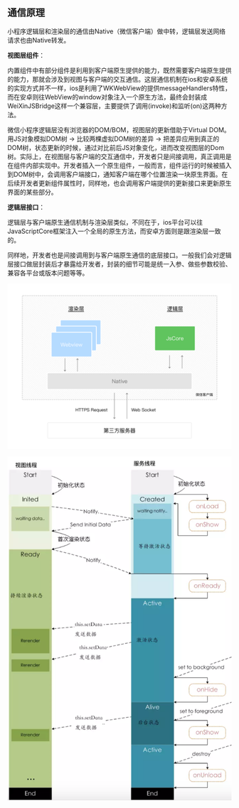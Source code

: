 ## 通信原理

小程序逻辑层和渲染层的通信由Native（微信客户端）做中转，逻辑层发送网络请求也由Native转发。

**视图层组件**：

内置组件中有部分组件是利用到客户端原生提供的能力，既然需要客户端原生提供的能力，那就会涉及到视图与客户端的交互通信。这层通信机制在ios和安卓系统的实现方式并不一样，ios是利用了WKWebView的提供messageHandlers特性，而在安卓则往WebView的window对象注入一个原生方法，最终会封装成WeiXinJSBridge这样一个兼容层，主要提供了调用(invoke)和监听(on)这两种方法。

微信小程序逻辑层没有浏览器的DOM/BOM，视图层的更新借助于Virtual DOM。用JS对象模拟DOM树 -> 比较两棵虚拟DOM树的差异 -> 把差异应用到真正的DOM树，状态更新的时候，通过对比前后JS对象变化，进而改变视图层的Dom树。实际上，在视图层与客户端的交互通信中，开发者只是间接调用，真正调用是在组件内部实现中。开发者插入一个原生组件，一般而言，组件运行的时候被插入到DOM树中，会调用客户端接口，通知客户端在哪个位置渲染一块原生界面。在后续开发者更新组件属性时，同样地，也会调用客户端提供的更新接口来更新原生界面的某些部分。

**逻辑层接口**：

逻辑层与客户端原生通信机制与渲染层类似，不同在于，ios平台可以往JavaScriptCore框架注入一个全局的原生方法，而安卓方面则是跟渲染层一致的。

同样地，开发者也是间接调用到与客户端原生通信的底层接口。一般我们会对逻辑层接口做层封装后才暴露给开发者，封装的细节可能是统一入参、做些参数校验、兼容各平台或版本问题等等。

![connection](../imgs/connection.png)

![life_cycle](../imgs/life_cycle.png)